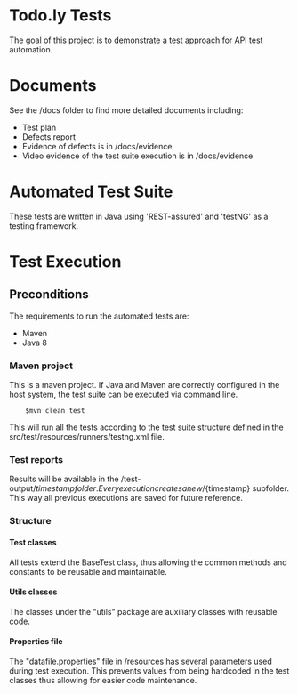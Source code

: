 # Todo.ly Tests

The goal of this project is to demonstrate a test approach for API test automation.

# Documents
See the /docs folder to find more detailed documents including:
- Test plan
- Defects report 
- Evidence of defects is in /docs/evidence
- Video evidence of the test suite execution is in /docs/evidence

# Automated Test Suite

These tests are written in Java using 'REST-assured' and 'testNG' as a testing framework.
 

# Test Execution

## Preconditions

The requirements to run the automated tests are:
- Maven
- Java 8

### Maven project

This is a maven project. If Java and Maven are correctly configured in the host system, the test suite can be executed via command line. 
```
    $mvn clean test
```
This will run all the tests according to the test suite structure defined in the src/test/resources/runners/testng.xml file.

### Test reports
 Results will be available in the /test-output/${timestamp} folder. Every execution creates a new /${timestamp} subfolder. This way all previous executions are saved for future reference.


### Structure

#### Test classes
All tests extend the BaseTest class, thus allowing the common methods and constants to be reusable and maintainable.
#### Utils classes
The classes under the "utils" package are auxiliary classes with reusable code.
#### Properties file
The "datafile.properties" file in /resources has several parameters used during test execution. This prevents values from being hardcoded in the test classes thus allowing for easier code maintenance.